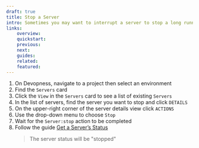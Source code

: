 ```yaml
---
draft: true
title: Stop a Server
intro: Sometimes you may want to interrupt a server to stop a long running task. Stop a server to force any running tasks to end.
links:
    overview:
    quickstart:
    previous:
    next:
    guides:
    related:
    featured:
---
```


1. On Devopness, navigate to a project then select an environment
1. Find the `Servers` card
1. Click the `View` in the `Servers` card to see a list of existing `Servers`
1. In the list of servers, find the server you want to stop and click `DETAILS`
3. On the upper-right corner of the server details view click `ACTIONS`
4. Use the drop-down menu to choose `Stop`
5. Wait for the `Server:stop` action to be completed
6. Follow the guide [Get a Server’s Status](/docs/servers/get-server-status)
    > The server status will be "stopped"
